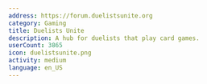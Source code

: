 ```yaml
---
address: https://forum.duelistsunite.org
category: Gaming
title: Duelists Unite
description: A hub for duelists that play card games.
userCount: 3865
icon: duelistsunite.png
activity: medium
language: en_US
---
```

